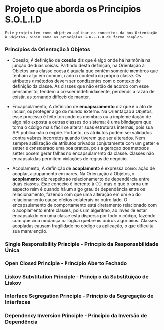# Projeto que aborda os Princípios S.O.L.I.D
	Este projeto tem como objetivo aplicar os conceitos da boa Orientação à Objetos, assim como os princípios S.O.L.I.D de forma simples.


### Princípios da Orientação à Objetos
 - Coesão;
	A definição de **coesão** diz que é algo onde há harmônia na junção de duas coisas. Partindo desta definição, na Orientação à Objetos uma classe coesa é aquela que contém somente membros que tenham algo em comum, dado o contexto da própria classe. Os atributos e métodos devem ser condizentes com o contexto de definição da classe. As classes que não estão de acordo com esse pensamento, tendem a crescer indefinidamente, perdendo a razão de existir, as tornando difíceis de manter.

 - Encapsulamento;
	A definição de **encapsulamento** diz que é o ato de incluir, ou proteger algo do mundo externo.  Na Orientação à Objetos, esse processo é feito tornando os membros ou a implementação de algo não exposta a outras classes do sistema; é uma blindagem que torna o código mais fácil de alterar suas estruturas internas, pois sua API publica não o expõe. Portanto, os atributos podem ser validados contra valores incorretos quando tiverem que ser alterados. Nem sempre autilização de atributos privados conjutamente com um getter e setter é considerado uma boa prática, pois a geração dos métodos setter podem gerar falhas no encapsulamento da classe. Classes não encapsuladas permitem violações de regras de negócio.

 - Acoplamento;
	A definição de **acoplamento** é expressa como: ação de acoplar, agrupamento em pares. Na Orientação à Objetos, o **acoplamento** diz respeito ao relacionamento de dependência entre duas classes. Este conceito é inerente à OO, mas o que o torna um aspecto ruim é quando há um algo grau de dependência entre os relacionamento, fazendo com que uma alteração em um elo do relacionamento cause efeitos colaterais no outro lado. O encapsulamento de comportamento está diretamento relacionado com o acoplamento entre classes, pois um algoritmo, ao invés de estar encapsulado em uma classe está disperso por todo o código, fazendo com que uma mudança na lógica quebre os outros algoritmos. Classes acopladas causam fragilidade no código da aplicação, o que dificulta sua manutenção.


### Single Responsibility Principle - Princípio da Responsabilidade Única

### Open Closed Principle - Princípio Aberto Fechado

### Liskov Substitution Principle - Princípio da Substituição de Liskov

### Interface Segregation Principle - Princípio da Segregação de Interfaces

### Dependency Inversion Principle - Princípio da Inversão de Dependência
